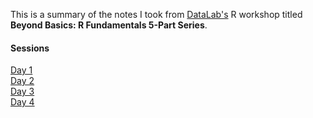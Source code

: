 This is a summary of the notes I took from [DataLab's](https://datalab.ucdavis.edu/)
R workshop titled **Beyond Basics: R Fundamentals 5-Part Series**.

#### Sessions
[Day 1](https://htmlpreview.github.io/?https://raw.githubusercontent.com/nasiegel88/r-fundamentals/main/day1.nb.html) \
[Day 2](https://htmlpreview.github.io/?https://raw.githubusercontent.com/nasiegel88/r-fundamentals/main/day2.nb.html) \
[Day 3](https://htmlpreview.github.io/?https://raw.githubusercontent.com/nasiegel88/r-fundamentals/main/day3.nb.html) \
[Day 4](https://htmlpreview.github.io/?https://raw.githubusercontent.com/nasiegel88/r-fundamentals/main/day4.nb.html)

